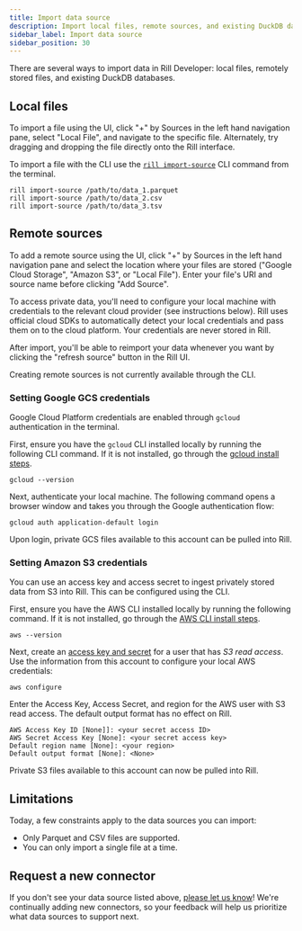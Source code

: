 ```yaml
---
title: Import data source
description: Import local files, remote sources, and existing DuckDB databases
sidebar_label: Import data source
sidebar_position: 30
---
```


There are several ways to import data in Rill Developer: local files, remotely stored files, and existing DuckDB databases.

## Local files
To import a file using the UI, click "+" by Sources in the left hand navigation pane, select "Local File", and navigate to the specific file. Alternately, try dragging and dropping the file directly onto the Rill interface.

To import a file with the CLI use the [`rill import-source`](/cli#import-your-data) CLI command from the terminal.

```
rill import-source /path/to/data_1.parquet
rill import-source /path/to/data_2.csv
rill import-source /path/to/data_3.tsv
```

## Remote sources
To add a remote source using the UI, click "+" by Sources in the left hand navigation pane and select the location where your files are stored ("Google Cloud Storage", "Amazon S3", or "Local File"). Enter your file's URI and source name before clicking "Add Source".

To access private data, you'll need to configure your local machine with credentials to the relevant cloud provider (see instructions below). Rill uses official cloud SDKs to automatically detect your local credentials and pass them on to the cloud platform. Your credentials are never stored in Rill.

After import, you'll be able to reimport your data whenever you want by clicking the "refresh source" button in the Rill UI.

Creating remote sources is not currently available through the CLI.

### Setting Google GCS credentials
Google Cloud Platform credentials are enabled through `gcloud` authentication in the terminal.

First, ensure you have the `gcloud` CLI installed locally by running the following CLI command. If it is not installed, go through the [gcloud install steps](https://cloud.google.com/sdk/docs/install).

```
gcloud --version
```

Next, authenticate your local machine. The following command opens a browser window and takes you through the Google authentication flow:

```
gcloud auth application-default login
```

Upon login, private GCS files available to this account can be pulled into Rill.


### Setting Amazon S3 credentials
You can use an access key and access secret to ingest privately stored data from S3 into Rill. This can be configured using the CLI.

First, ensure you have the AWS CLI installed locally by running the following command. If it is not installed, go through the [AWS CLI install steps](https://docs.aws.amazon.com/cli/latest/userguide/cli-chap-getting-started.html).

```
aws --version
```

Next, create an [access key and secret](https://docs.aws.amazon.com/IAM/latest/UserGuide/id_credentials_access-keys.html) for a user that has _S3 read access_. Use the information from this account to configure your local AWS credentials:

```
aws configure
```

Enter the Access Key, Access Secret, and region for the AWS user with S3 read access. The default output format has no effect on Rill.

```
AWS Access Key ID [None]]: <your secret access ID>
AWS Secret Access Key [None]: <your secret access key>
Default region name [None]: <your region>
Default output format [None]: <None>
```

Private S3 files available to this account can now be pulled into Rill.

## Limitations

Today, a few constraints apply to the data sources you can import:
- Only Parquet and CSV files are supported.
- You can only import a single file at a time.

## Request a new connector
If you don't see your data source listed above, [please let us know](https://discord.gg/eEvSYHdfWK)! We're continually adding new connectors, so your feedback will help us prioritize what data sources to support next.
